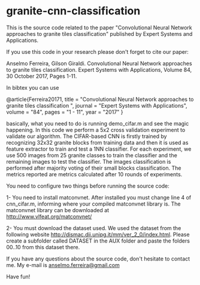 # granite-cnn-classification

This is the source code related to the paper "Convolutional Neural Network approaches to granite tiles classification" published by Expert Systems and Applications.

If you use this code in your research please don't forget to cite our paper:

Anselmo Ferreira, Gilson Giraldi. Convolutional Neural Network approaches to granite tiles classification. 
Expert Systems with Applications, Volume 84, 30 October 2017, Pages 1-11.

In bibtex you can use 

@article{Ferreira20171,
title = "Convolutional Neural Network approaches to granite tiles classification ",
journal = "Expert Systems with Applications",
volume = "84",
pages = "1 - 11",
year = "2017"
}

basically, what you need to do is running demo_cifar.m and see the magic happening. In this code we perform a 5x2 cross validation experiment to 
validate our algorithm. The CIFAR-based CNN is firstly trained by recognizing 32x32 granite blocks from training data and then it is used as feature extractor 
to train and test a 1NN classifier. For each experiment, we use 500 images from 25 granite classes to train the classifier and the remaining
images to test the classifier. The images classification is performed after majority voting of their small blocks classification. The metrics reported are metrics calculated after 10 rounds of experiments.

You need to configure two things before running the source code:

1- You need to install matconvnet. After installed you must change line 4 of cnn_cifar.m, informing where your compiled matconvnet library is. 
The matconvnet library can be downloaded at http://www.vlfeat.org/matconvnet/

2- You must download the dataset used. We used the dataset from the following website http://dismac.dii.unipg.it/mm/ver_2_0/index.html. 
Please create a subfolder called DATASET in the AUX folder and paste the folders 00..10 from this dataset there.

If you have any questions about the source code, don't hesitate to contact me. My e-mail is anselmo.ferreira@gmail.com

Have fun!
